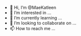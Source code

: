 - 👋 Hi, I’m @MaeKatleen
- 👀 I’m interested in ...
- 🌱 I’m currently learning ...
- 💞️ I’m looking to collaborate on ...
- 📫 How to reach me ...

<!---
MaeKatleen/MaeKatleen is a ✨ special ✨ repository because its `README.md` (this file) appears on your GitHub profile.
You can click the Preview link to take a look at your changes.
--->

